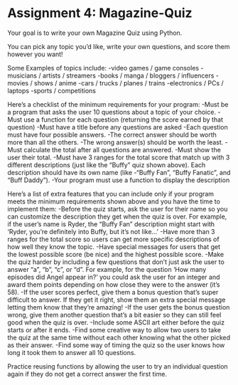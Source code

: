 # Assignment 4: Magazine-Quiz
Your goal is to write your own Magazine Quiz using Python.

You can pick any topic you’d like, write your own questions, and score them however you want!

Some Examples of topics include:
-video games / game consoles
-musicians / artists / streamers
-books / manga / bloggers / influencers
-movies / shows / anime
-cars / trucks / planes / trains
-electronics / PCs / laptops
-sports / competitions

Here’s a checklist of the minimum requirements for your program:
-Must be a program that asks the user 10 questions about a topic of your choice.
-Must use a function for each question (returning the score earned by that question)
-Must have a title before any questions are asked
-Each question must have four possible answers.
-The correct answer should be worth more than all the others.
-The wrong answer(s) should be worth the least.
-Must calculate the total after all questions are answered.
-Must show the user their total.
-Must have 3 ranges for the total score that match up with 3 different descriptions (just like the “Buffy” quiz shown above). Each description should have its own name (like -“Buffy Fan”, “Buffy Fanatic”, and “Buff Daddy”).
-Your program must use a function to display the description

Here’s a list of extra features that you can include only if your program meets the minimum requirements shown above and you have the time to implement them:
-Before the quiz starts, ask the user for their name so you can customize the description they get when the quiz is over.
For example, if the user’s name is Ryder, the “Buffy Fan” description might start with ‘Ryder, you’re definitely into Buffy, but it’s not like…’
-Have more than 3 ranges for the total score so users can get more specific descriptions of how well they know the topic.
-Have special messages for users that get the lowest possible score (be nice) and the highest possible score.
-Make the quiz harder by including a few questions that don’t just ask the user to answer “a”, “b”, “c”, or “d”.
For example, for the question ‘How many episodes did Angel appear in?’ you could ask the user for an integer and award them points depending on how close they were to the answer (it’s 58).
-If the user scores perfect, give them a bonus question that’s super difficult to answer. If they get it right, show them an extra special message letting them know that they’re amazing!
-If the user gets the bonus question wrong, give them another question that’s a bit easier so they can still feel good when the quiz is over.
-Include some ASCII art either before the quiz starts or after it ends.
-Find some creative way to allow two users to take the quiz at the same time without each other knowing what the other picked as their answer.
-Find some way of timing the quiz so the user knows how long it took them to answer all 10 questions.

Practice reusing functions by allowing the user to try an individual question again if they do not get a correct answer the first time.
